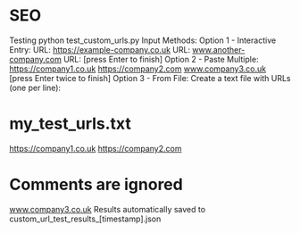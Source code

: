 # SEO
Testing
python test_custom_urls.py
Input Methods:
Option 1 - Interactive Entry:
URL: https://example-company.co.uk
URL: www.another-company.com
URL: [press Enter to finish]
Option 2 - Paste Multiple:
https://company1.co.uk
https://company2.com
www.company3.co.uk
[press Enter twice to finish]
Option 3 - From File:
Create a text file with URLs (one per line):
# my_test_urls.txt
https://company1.co.uk
https://company2.com
# Comments are ignored
www.company3.co.uk
Results automatically saved to custom_url_test_results_[timestamp].json
